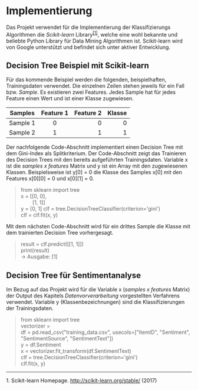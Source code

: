# Implementierung

Das Projekt verwendet für die Implementierung der Klassifizierungs Algorithmen die _Scikit-learn_ Library<sup id="fn1_1">[[1]](#fn1)</sup>, welche eine  wohl bekannte und beliebte Python Library für Data Mining Algorithmen ist. Scikit-learn wird von Google unterstützt und befindet sich unter aktiver Entwicklung.

## Decision Tree Beispiel mit Scikit-learn
Für das kommende Beispiel werden die folgenden, beispielhaften, Trainingsdaten verwendet. Die einzelnen Zeilen stehen jeweils für ein Fall bzw. _Sample_. Es existieren zwei Features. Jedes Sample hat für jedes Feature einen Wert und ist einer Klasse zugewiesen.

| Samples       | Feature 1     | Feature 2  | Klasse |
| ------------- |:-------------:| ----------:|-------:|
| Sample 1      | 0             | 0          | 0      |
| Sample 2      | 1             | 1          | 1      |

Der nachfolgende Code-Abschnitt implementiert einen Decision Tree mit dem Gini-Index als Splitkriterium. Der Code-Abschnitt zeigt das Trainieren des Decision Trees mit den bereits aufgeführten Trainingsdaten. Variable x ist die _samples x features_ Matrix und y ist ein Array mit den zugewiesenen Klassen. Beispielsweise ist y[0] = 0 die Klasse des Samples x[0] mit den Features x[0][0] = 0 und x[0][1] = 0.
> from sklearn import tree  
x = [[0, 0],  
&nbsp;&nbsp;&nbsp;&nbsp;&nbsp;&nbsp;&nbsp;&nbsp;[1, 1]]  
y = [0, 1]
clf = tree.DecisionTreeClassifier(criterion='gini')  
clf = clf.fit(x, y)

Mit dem nächsten Code-Abschnitt wird für ein drittes Sample die Klasse mit dem trainierten Decision Tree vorhergesagt.
> result = clf.predict([[1, 1]])  
print(result)  
-> Ausgabe: [1]

## Decision Tree für Sentimentanalyse
Im Bezug auf das Projekt wird für die Variable x (_samples x features_ Matrix) der Output des Kapitels _Datenvorverarbeitung_ vorgestellten Verfahrens verwendet. Variable y (Klassenbezeichnungen) sind die Klassifizierungen der Trainingsdaten.
> from sklearn import tree  
vectorizer = _<Der vectorizer ist der Output der Datenvorverarbeitung>_  
df = pd.read_csv("training_data.csv", usecols=["ItemID", "Sentiment", "SentimentSource", "SentimentText"])  
y = df.Sentiment  
x = vectorizer.fit_transform(df.SentimentText)  
clf = tree.DecisionTreeClassifier(criterion='gini')  
clf.fit(x, y)

___

<b id="fn1"></b>1. Scikit-learn Homepage. http://scikit-learn.org/stable/ (2017)
